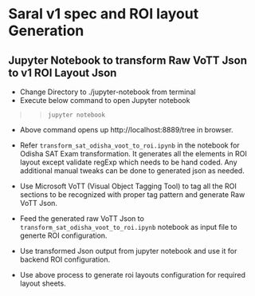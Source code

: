 # Saral v1 spec and ROI layout Generation #
## Jupyter Notebook to transform Raw VoTT Json to v1 ROI Layout Json ##
* Change Directory to ./jupyter-notebook from terminal
* Execute below command to open Jupyter notebook
 >>  `jupyter notebook`
* Above command opens up http://localhost:8889/tree in browser.

* Refer `transform_sat_odisha_voot_to_roi.ipynb` in the notebook for Odisha SAT Exam transformation. It generates all the elements in ROI layout except validate regExp which needs to be hand coded. Any additional manual tweaks can be done to generated json as needed.

* Use Microsoft VoTT (Visual Object Tagging Tool) to tag all the ROI sections to be recognized with proper tag pattern and generate Raw VoTT Json.

* Feed the generated raw VoTT Json to `transform_sat_odisha_voot_to_roi.ipynb` notebook as input file to generte ROI configuration.

* Use transformed Json output from jupyter notebook and use it for backend ROI configuration.

* Use above process to generate roi layouts configuration for required layout sheets.